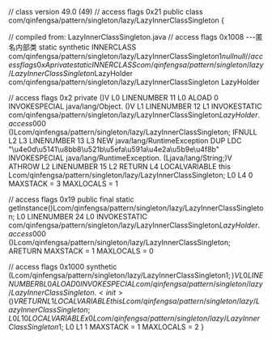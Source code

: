 // class version 49.0 (49)
// access flags 0x21
public class com/qinfengsa/pattern/singleton/lazy/LazyInnerClassSingleton {

  // compiled from: LazyInnerClassSingleton.java
  // access flags 0x1008 ---匿名内部类
  static synthetic INNERCLASS com/qinfengsa/pattern/singleton/lazy/LazyInnerClassSingleton$1 null null
  // access flags 0xA
  private static INNERCLASS com/qinfengsa/pattern/singleton/lazy/LazyInnerClassSingleton$LazyHolder com/qinfengsa/pattern/singleton/lazy/LazyInnerClassSingleton LazyHolder

  // access flags 0x2
  private <init>()V
   L0
    LINENUMBER 11 L0
    ALOAD 0
    INVOKESPECIAL java/lang/Object.<init> ()V
   L1
    LINENUMBER 12 L1
    INVOKESTATIC com/qinfengsa/pattern/singleton/lazy/LazyInnerClassSingleton$LazyHolder.access$000 ()Lcom/qinfengsa/pattern/singleton/lazy/LazyInnerClassSingleton;
    IFNULL L2
   L3
    LINENUMBER 13 L3
    NEW java/lang/RuntimeException
    DUP
    LDC "\u4e0d\u5141\u8bb8\u521b\u5efa\u591a\u4e2a\u5b9e\u4f8b"
    INVOKESPECIAL java/lang/RuntimeException.<init> (Ljava/lang/String;)V
    ATHROW
   L2
    LINENUMBER 15 L2
    RETURN
   L4
    LOCALVARIABLE this Lcom/qinfengsa/pattern/singleton/lazy/LazyInnerClassSingleton; L0 L4 0
    MAXSTACK = 3
    MAXLOCALS = 1

  // access flags 0x19
  public final static getInstance()Lcom/qinfengsa/pattern/singleton/lazy/LazyInnerClassSingleton;
   L0
    LINENUMBER 24 L0
    INVOKESTATIC com/qinfengsa/pattern/singleton/lazy/LazyInnerClassSingleton$LazyHolder.access$000 ()Lcom/qinfengsa/pattern/singleton/lazy/LazyInnerClassSingleton;
    ARETURN
    MAXSTACK = 1
    MAXLOCALS = 0

  // access flags 0x1000
  synthetic <init>(Lcom/qinfengsa/pattern/singleton/lazy/LazyInnerClassSingleton$1;)V
   L0
    LINENUMBER 8 L0
    ALOAD 0
    INVOKESPECIAL com/qinfengsa/pattern/singleton/lazy/LazyInnerClassSingleton.<init> ()V
    RETURN
   L1
    LOCALVARIABLE this Lcom/qinfengsa/pattern/singleton/lazy/LazyInnerClassSingleton; L0 L1 0
    LOCALVARIABLE x0 Lcom/qinfengsa/pattern/singleton/lazy/LazyInnerClassSingleton$1; L0 L1 1
    MAXSTACK = 1
    MAXLOCALS = 2
}
